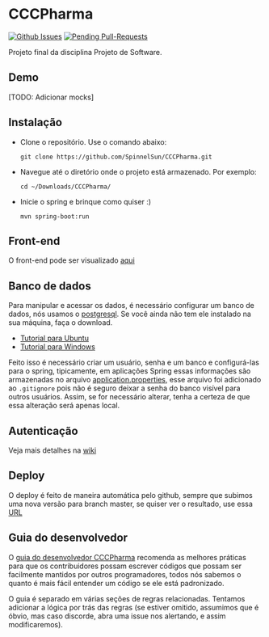 # CCCPharma
[![Github Issues](http://githubbadges.herokuapp.com/SpinnelSun/CCCPharma/issues.svg?style=flat-square)](https://github.com/SpinnelSun/CCCPharma/issues) [![Pending Pull-Requests](http://githubbadges.herokuapp.com/SpinnelSun/CCCPharma/pulls.svg?style=flat-square)](https://github.com/SpinnelSun/CCCPharma/pulls)

Projeto final da disciplina Projeto de Software.

## Demo
[TODO: Adicionar mocks]

## Instalação

- Clone o repositório. Use o comando abaixo:

    `git clone https://github.com/SpinnelSun/CCCPharma.git`

- Navegue até o diretório onde o projeto está armazenado. Por exemplo:

    `cd ~/Downloads/CCCPharma/`

- Inicie o spring e brinque como quiser :)

    `mvn spring-boot:run`

## Front-end

O front-end pode ser visualizado [aqui](https://cccpharmaweb.herokuapp.com/#/)

## Banco de dados

Para manipular e acessar os dados, é necessário configurar um banco de dados, nós usamos o [postgresql](https://www.postgresql.org/). Se você ainda não tem ele instalado na sua máquina, faça o download. 

- [Tutorial para Ubuntu](https://www.digitalocean.com/community/tutorials/como-instalar-e-utilizar-o-postgresql-no-ubuntu-16-04-pt)
- [Tutorial para Windows](http://www.bosontreinamentos.com.br/postgresql-banco-dados/instalacao-do-postgresql-no-microsoft-windows/)

Feito isso é necessário criar um usuário, senha e um banco e configurá-las para o spring, tipicamente, em aplicações Spring essas informações são armazenadas no arquivo [application.properties](https://github.com/SpinnelSun/CCCPharma/blob/6-add-spring-structure/cccpharma/src/main/resources/application.properties), esse arquivo foi adicionado ao `.gitignore` pois não é seguro deixar a senha do banco visível para outros usuários. Assim, se for necessário alterar, tenha a certeza de que essa alteração será apenas local.

## Autenticação
Veja mais detalhes na [wiki](https://github.com/SpinnelSun/CCCPharma/wiki/Autentica%C3%A7%C3%A3o-com-JsonWebToken(JwtToken))

## Deploy
O deploy é feito de maneira automática pelo github, sempre que subimos uma nova versão para branch master, se quiser ver o resultado, use essa [URL](https://cccpharma-server.herokuapp.com/)


## Guia do desenvolvedor

O [guia do desenvolvedor CCCPharma](https://github.com/SpinnelSun/CCCPharma/blob/master/CONTRIBUTING.md)  recomenda as melhores práticas para que os contribuidores possam escrever códigos que possam ser facilmente mantidos por outros programadores, todos nós sabemos o quanto é mais fácil entender um código se ele está padronizado.

O guia é separado em várias seções de regras relacionadas. Tentamos adicionar a lógica por trás das regras (se estiver omitido, assumimos que é óbvio, mas caso discorde, abra uma issue nos alertando, e assim modificaremos).


